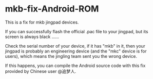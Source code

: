 # mkb-fix-Android-ROM

This is a fix for mkb jingpad devices.

If you can successfully flash the official .pac file to your jingpad, but its screen is always black ......

Check the serial number of your device, if it has "mkb" in it, then your jingpad is probably an engineering device (and the "mkc" device is for users), which means the jingling team sent you the wrong device.

If this happens, you can compile the Android source code with this fix provided by Chinese user @追梦人.
